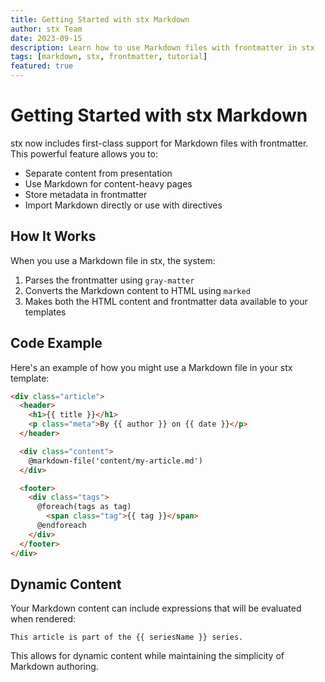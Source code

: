 ```yaml
---
title: Getting Started with stx Markdown
author: stx Team
date: 2023-09-15
description: Learn how to use Markdown files with frontmatter in stx
tags: [markdown, stx, frontmatter, tutorial]
featured: true
---
```


# Getting Started with stx Markdown

stx now includes first-class support for Markdown files with frontmatter. This powerful feature allows you to:

- Separate content from presentation
- Use Markdown for content-heavy pages
- Store metadata in frontmatter
- Import Markdown directly or use with directives

## How It Works

When you use a Markdown file in stx, the system:

1. Parses the frontmatter using `gray-matter`
2. Converts the Markdown content to HTML using `marked`
3. Makes both the HTML content and frontmatter data available to your templates

## Code Example

Here's an example of how you might use a Markdown file in your stx template:

```html
<div class="article">
  <header>
    <h1>{{ title }}</h1>
    <p class="meta">By {{ author }} on {{ date }}</p>
  </header>

  <div class="content">
    @markdown-file('content/my-article.md')
  </div>

  <footer>
    <div class="tags">
      @foreach(tags as tag)
        <span class="tag">{{ tag }}</span>
      @endforeach
    </div>
  </footer>
</div>
```

## Dynamic Content

Your Markdown content can include expressions that will be evaluated when rendered:

```
This article is part of the {{ seriesName }} series.
```

This allows for dynamic content while maintaining the simplicity of Markdown authoring.
